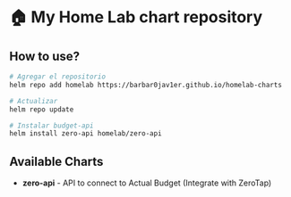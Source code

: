 # 🏠 My Home Lab chart repository



## How to use?

```bash
# Agregar el repositorio
helm repo add homelab https://barbar0jav1er.github.io/homelab-charts

# Actualizar
helm repo update

# Instalar budget-api
helm install zero-api homelab/zero-api
```

## Available Charts

- **zero-api** - API to connect to Actual Budget (Integrate with ZeroTap)